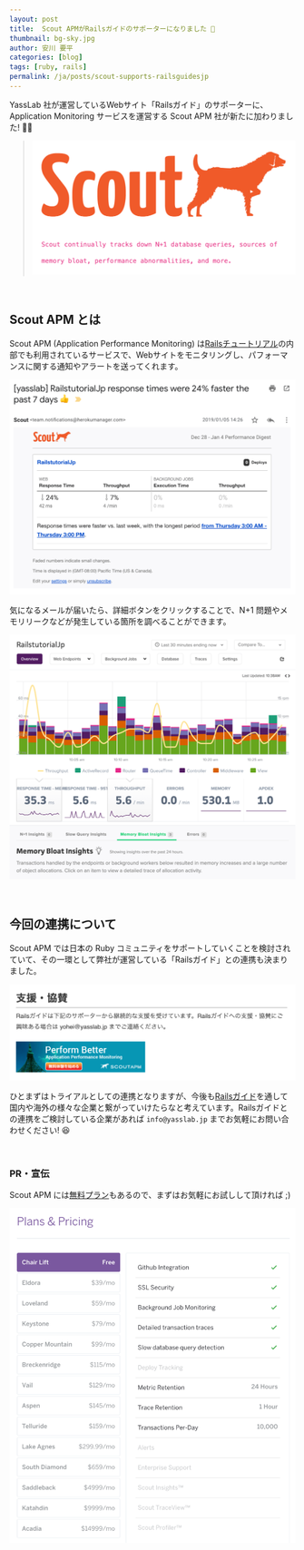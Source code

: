```yaml
---
layout: post
title:  Scout APMがRailsガイドのサポーターになりました 🤝
thumbnail: bg-sky.jpg
author: 安川 要平
categories: [blog]
tags: [ruby, rails]
permalink: /ja/posts/scout-supports-railsguidesjp
---
```


YassLab 社が運営しているWebサイト「Railsガイド」のサポーターに、Application Monitoring サービスを運営する Scout APM 社が新たに加わりました! 🤝✨

> [![Scout APM - Perferm Better](/img/partners/scout-with-text.png)](https://try.scoutapp.com/apm/jp/?utm_source=railsguide&utm_campaign=version1&utm_medium=cpc)

<br>

## Scout APM とは

Scout APM (Application Performance Monitoring) は[Railsチュートリアル](https://railstutorial.jp/)の内部でも利用されているサービスで、Webサイトをモニタリングし、パフォーマンスに関する通知やアラートを送ってくれます。

![Scout SS](/img/partners/scout-ss.png)

気になるメールが届いたら、詳細ボタンをクリックすることで、N+1 問題やメモリリークなどが発生している箇所を調べることができます。

![Scout SS Layout](/img/partners/scout-ss-layout.png)

<br>

## 今回の連携について

Scout APM では日本の Ruby コミュニティをサポートしていくことを検討されていて、その一環として弊社が運営している「Railsガイド」との連携も決まりました。

[![Scout on railsguides.jp](/img/partners/scout-railsguidesjp.png)](https://railsguides.jp/#supporters)

ひとまずはトライアルとしての連携となりますが、今後も[Railsガイド](https://railsguides.jp/)を通して国内や海外の様々な企業と繋がっていけたらなと考えています。Railsガイドとの連携をご検討している企業があれば `info@yasslab.jp` までお気軽にお問い合わせください! 😆

<br>

### PR・宣伝

Scout APM には[無料プラン](https://try.scoutapp.com/apm/jp/?utm_source=railsguide&utm_campaign=version1&utm_medium=cpc)もあるので、まずはお気軽にお試しして頂ければ ;)

![Scout free plan](/img/partners/scout-free-plan.png)


